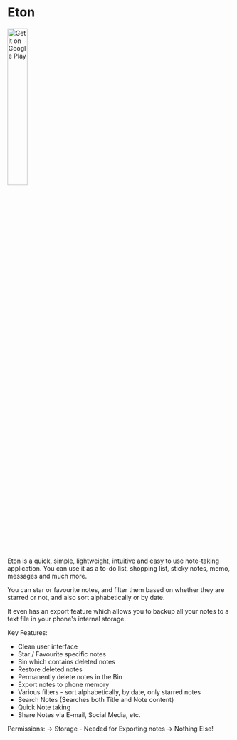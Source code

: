 # Eton

<a href='https://play.google.com/store/apps/details?id=com.pshkrh.eton&pcampaignid=MKT-Other-global-all-co-prtnr-py-PartBadge-Mar2515-1'><img style="width:30%;" alt='Get it on Google Play' src='https://play.google.com/intl/en_us/badges/images/generic/en_badge_web_generic.png'/></a>


Eton is a quick, simple, lightweight, intuitive and easy to use note-taking application. You can use it as a to-do list, shopping list, sticky notes, memo, messages and much more.

You can star or favourite notes, and filter them based on whether they are starred or not, and also sort alphabetically or by date.

It even has an export feature which allows you to backup all your notes to a text file in your phone's internal storage.

Key Features:

- Clean user interface
- Star / Favourite specific notes
- Bin which contains deleted notes
- Restore deleted notes
- Permanently delete notes in the Bin
- Export notes to phone memory
- Various filters - sort alphabetically, by date, only starred notes
- Search Notes (Searches both Title and Note content)
- Quick Note taking
- Share Notes via E-mail, Social Media, etc.


Permissions:
-> Storage - Needed for Exporting notes
-> Nothing Else!

